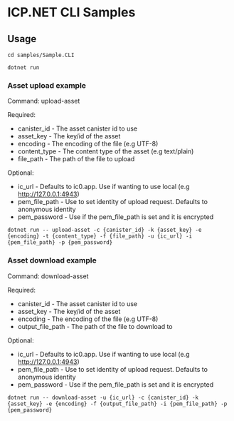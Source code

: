 # ICP.NET CLI Samples

## Usage
```
cd samples/Sample.CLI

dotnet run
```

### Asset upload example
Command: upload-asset

Required:
- canister_id - The asset canister id to use
- asset_key - The key/id of the asset
- encoding - The encoding of the file (e.g UTF-8)
- content_type - The content type of the asset (e.g text/plain)
- file_path - The path of the file to upload

Optional:
- ic_url - Defaults to ic0.app. Use if wanting to use local (e.g http://127.0.0.1:4943)
- pem_file_path - Use to set identity of upload request. Defaults to anonymous identity
- pem_password - Use if the pem_file_path is set and it is encrypted
```
dotnet run -- upload-asset -c {canister_id} -k {asset_key} -e {encoding} -t {content_type} -f {file_path} -u {ic_url} -i {pem_file_path} -p {pem_password} 
```


### Asset download example
Command: download-asset

Required:
- canister_id - The asset canister id to use
- asset_key - The key/id of the asset
- encoding - The encoding of the file (e.g UTF-8)
- output_file_path - The path of the file to download to

Optional:
- ic_url - Defaults to ic0.app. Use if wanting to use local (e.g http://127.0.0.1:4943)
- pem_file_path - Use to set identity of upload request. Defaults to anonymous identity
- pem_password - Use if the pem_file_path is set and it is encrypted
```
dotnet run -- download-asset -u {ic_url} -c {canister_id} -k {asset_key} -e {encoding} -f {output_file_path} -i {pem_file_path} -p {pem_password}
```

